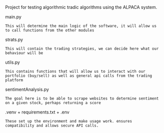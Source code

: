 Project for testing algorithmic tradic algorithms using the ALPACA system.


main.py

    This will determine the main logic of the software, it will allow us to call functions from the other modules

strats.py

    This will contain the trading strategies, we can decide here what our behaviour will be

utils.py

    This contains functions that will allow us to interact with our portfolio (buy/sell) as well as general api calls from the trading platform

sentimentAnalysis.py

    The goal here is to be able to scrape websites to determine sentiment on a given stock, perhaps returning a score


.venv + requirements.txt + .env

    These set up the environment and make usage work. ensures compatibility and allows secure API calls.